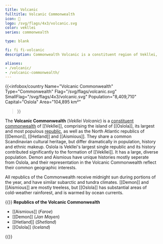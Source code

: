 ```yaml
---
title: Volcanic
fulltitle: Volcanic Commonwealth
icon: 🌹
logo: /svg/flags/4x3/volcanic.svg
color: vekllei
series: commonwealth

type: blank

fi: fi fi-volcanic
description: Commonwealth Volcanic is a constituent region of Vekllei, comprising 4 island republics in the northern Atlantic.

aliases:
- /volcanic/
- /volcanic-commonwealth/
---
```

{{<infobox/country
   Name="Volcanic Commonwealth"
   Type="Commonwealth"
   Flag="/svg/flags/volcanic.svg"
   SmallFlag="/svg/flags/4x3/volcanic.svg"
   Population="8,409,710"
   Capital="Oslola"
   Area="104,895 km²"
 >}}

The <span class="fi fi-volcanic"></span> **Volcanic Commonwealth** (*Vekllei Volcanic*) is a [constituent commonwealth](/constituents/) of [[Vekllei]], comprising the island of [[Oslola]], its largest and most populous [republic](/republics/), as well as the North Atlantic republics of [[Demon]], [[Hetland]] and [[Aismious]]. They share a common Scandinavian cultural heritage, but differ dramatically in population, history and ethnic makeup. Oslola is Vekllei's largest single republic and its history contributed significantly to the formation of [[Vekllei]]. It has a large, diverse population. Demon and Aismious have unique histories mostly seperate from Oslola, and their representation in the Volcanic Commonwealth reflect their common geographic interests.

All republics of the Commonwealth receive midnight sun during portions of the year, and have similar subarctic and tundra climates. [[Demon]] and [[Aismious]] are mostly treeless, but [[Oslola]] has substantial areas of cold-weather rainforest, and is warmed by ocean currents.

{{<note panel>}}
**Republics of the Volcanic Commonwealth**

* [[Aismious]] (*Faroe*)
* [[Demon]] (*Jan Mayen*)
* [[Hetland]] (*Shetland*)
* [[Oslola]] (*Iceland*)

{{</note>}}